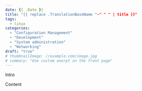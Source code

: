 ```yaml
---
date: {{ .Date }}
title: "{{ replace .TranslationBaseName "-" " " | title }}"
tags:
  - linux
categories:
  - "Configuration Management"
  - "Development"
  - "System administration"
  - "Networking"
draft: "true"
# thumbnailImage: //example.com/image.jpg
# summary: "Use custom exerpt on the front page"
---
```


Intro

<!--more-->

Content
